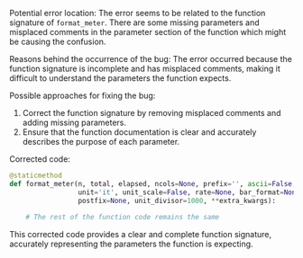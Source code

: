 Potential error location: The error seems to be related to the function signature of `format_meter`. There are some missing parameters and misplaced comments in the parameter section of the function which might be causing the confusion.

Reasons behind the occurrence of the bug: The error occurred because the function signature is incomplete and has misplaced comments, making it difficult to understand the parameters the function expects.

Possible approaches for fixing the bug: 
1. Correct the function signature by removing misplaced comments and adding missing parameters.
2. Ensure that the function documentation is clear and accurately describes the purpose of each parameter.

Corrected code:

```python
@staticmethod
def format_meter(n, total, elapsed, ncols=None, prefix='', ascii=False,
                 unit='it', unit_scale=False, rate=None, bar_format=None,
                 postfix=None, unit_divisor=1000, **extra_kwargs):
    
    # The rest of the function code remains the same
```
This corrected code provides a clear and complete function signature, accurately representing the parameters the function is expecting.